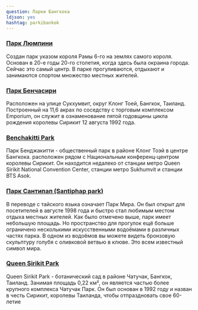 ```yaml
---
question: Парки Бангкока
ldjson: yes
hashtag: parkibankok
---
```


### [Парк Люмпини](https://maps.app.goo.gl/yoPo7MxzWevm9zQ98)

Создан парк указом короля Рамы 6-го на землях самого короля. Основан в 20-е годы 20-го столетия, когда здесь была окраина города. Сейчас это самый центр. В парке прогуливаются, отдыхают и занимаются спортом множество местных жителей. 


### [Парк Бенчасири](https://maps.app.goo.gl/1uVTAXy8avAVypU76)

Расположен на улице Сукхумвит, округ Клонг Тоей, Бангкок, Таиланд. Построенный на 11,6 акрах по соседству с торговым комплексом Emporium, он служит в ознаменование пятой годовщины цикла рождения королевы Сирикит 12 августа 1992 года.



### [Benchakitti Park](https://maps.app.goo.gl/GrZcXSFrv1U6HUqw7)

Парк Бенджакитти - общественный парк в районе Клонг Тоэй в центре Бангкока. расположен рядом с Национальным конференц-центром королевы Сирикит. Он находится недалеко от станции метро Queen Sirikit National Convention Center, станции метро Sukhumvit и станции BTS Asok. 

### [Парк Сантипап (Santiphap park)](https://maps.app.goo.gl/fGMRgGeeUw72wwyg6)

В переводе с тайского языка означает Парк Мира. Он был открыт для посетителей в августе 1998 года и быстро стал любимым местом отдыха местных жителей. Как было отмечено выше, парк имеет небольшую площадь. Но пространство для прогулок ещё больше ограничено несколькими искусственными водоёмами в различных частях парка. В одном из водоёмов вы можете видеть бронзовую скульптуру голубя с оливковой ветвью в клюве. Это всем известный символ мира.


### [Queen Sirikit Park](https://maps.app.goo.gl/Np1kKYmPMvY2BCCe6)

Queen Sirikit Park - ботанический сад в районе Чатучак, Бангкок, Таиланд. Занимая площадь 0,22 км², он является частью более крупного комплекса Чатучак Парк. Он был основан в 1992 году и назван в честь Сирикит, королевы Таиланда, чтобы отпраздновать свое 60-летие
